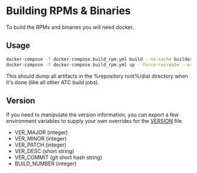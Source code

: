 # Building RPMs & Binaries
To build the RPMs and binaries you will need docker.
## Usage
```bash
docker-compose -f docker-compose.build_rpm.yml build --no-cache builder
docker-compose -f docker-compose.build_rpm.yml up --force-recreate --exit-code-from builder
```
This should dump all artifacts in the %repository root%/dist directory when it's done (like all other ATC build jobs).

## Version
If you need to manipulate the version information, you can export a few environment variables to supply your own overrides for the [VERSION](../version/VERSION) file.
* VER_MAJOR (integer)
* VER_MINOR (integer)
* VER_PATCH (integer)
* VER_DESC (short string)
* VER_COMMIT (git short hash string)
* BUILD_NUMBER (integer)
